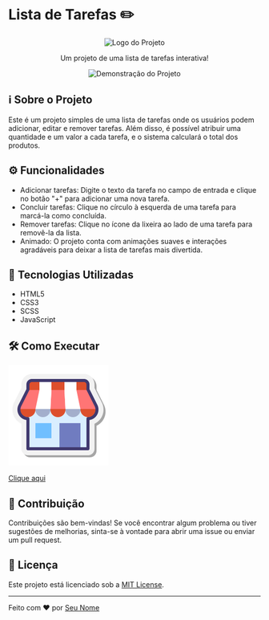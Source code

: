 # Lista de Tarefas ✏️

<div align="center">
  <img src="https://gustavofontenele1.github.io/Crie-sua-lista-de-compras/blob/main/assets/logo.png" alt="Logo do Projeto" width="200" height="200">
</div>

<p align="center">Um projeto de uma lista de tarefas interativa!</p>

<div align="center">
  <img src="https://github.com/seu-usuario/nome-do-repositorio/blob/main/assets/demo.gif" alt="Demonstração do Projeto">
</div>

## ℹ️ Sobre o Projeto

Este é um projeto simples de uma lista de tarefas onde os usuários podem adicionar, editar e remover tarefas. Além disso, é possível atribuir uma quantidade e um valor a cada tarefa, e o sistema calculará o total dos produtos.

## ⚙️ Funcionalidades

- Adicionar tarefas: Digite o texto da tarefa no campo de entrada e clique no botão "+" para adicionar uma nova tarefa.
- Concluir tarefas: Clique no círculo à esquerda de uma tarefa para marcá-la como concluída.
- Remover tarefas: Clique no ícone da lixeira ao lado de uma tarefa para removê-la da lista.
- Animado: O projeto conta com animações suaves e interações agradáveis para deixar a lista de tarefas mais divertida.

## 🚀 Tecnologias Utilizadas

- HTML5
- CSS3
- SCSS
- JavaScript

## 🛠️ Como Executar

<a href="https://gustavofontenele1.github.io/Crie-sua-lista-de-compras/" target="_blank" rel="noopener noreferrer">
  <img src="assets/img/icons8-mercado.gif" alt="Link para o GitHub Pages" class="animated-link">
  <p>Clique aqui</p>
</a>

## 🤝 Contribuição

Contribuições são bem-vindas! Se você encontrar algum problema ou tiver sugestões de melhorias, sinta-se à vontade para abrir uma issue ou enviar um pull request.

## 📝 Licença

Este projeto está licenciado sob a [MIT License](LICENSE).

---

Feito com ❤️ por [Seu Nome](https://github.com/seu-usuario)
